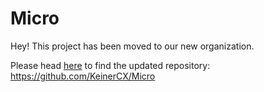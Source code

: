 # Micro

Hey! This project has been moved to our new organization.

Please head [here](https://github.com/KeinerCX/Micro) to find the updated repository:
https://github.com/KeinerCX/Micro